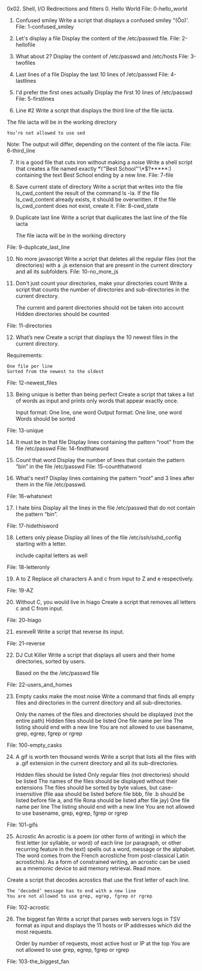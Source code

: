 0x02. Shell, I/O Redirections and filters
0. Hello World 
File: 0-hello_world

1. Confused smiley 
Write a script that displays a confused smiley "(Ôo)'.
File: 1-confused_smiley 

2. Let's display a file 
Display the content of the /etc/passwd file.
File: 2-hellofile

3. What about 2? 
Display the content of /etc/passwd and /etc/hosts
File: 3-twofiles

4. Last lines of a file 
Display the last 10 lines of /etc/passwd
File: 4-lastlines

5. I'd prefer the first ones actually 
Display the first 10 lines of /etc/passwd
File: 5-firstlines

6. Line #2 
Write a script that displays the third line of the file iacta.

The file iacta will be in the working directory

    You’re not allowed to use sed
Note: The output will differ, depending on the content of the file iacta.
File: 6-third_line

7. It is a good file that cuts iron without making a noise 
Write a shell script that creates a file named exactly \*\\'"Best School"\'\\*$\?\*\*\*\*\*:) containing the text Best School ending by a new line.
File: 7-file

8. Save current state of directory 
Write a script that writes into the file ls_cwd_content the result of the command ls -la. If the file ls_cwd_content already exists, it should be overwritten. If the file ls_cwd_content does not exist, create it.
File: 8-cwd_state 

9. Duplicate last line 
Write a script that duplicates the last line of the file iacta

    The file iacta will be in the working directory

File: 9-duplicate_last_line 

10. No more javascript 
Write a script that deletes all the regular files (not the directories) with a .js extension that are present in the current directory and all its subfolders.
File: 10-no_more_js 

11. Don't just count your directories, make your directories count 
Write a script that counts the number of directories and sub-directories in the current directory.

    The current and parent directories should not be taken into account
    Hidden directories should be counted

File: 11-directories

12. What’s new 
Create a script that displays the 10 newest files in the current directory.

Requirements:

    One file per line
    Sorted from the newest to the oldest

File: 12-newest_files

13. Being unique is better than being perfect 
Create a script that takes a list of words as input and prints only words that appear exactly once.

    Input format: One line, one word
    Output format: One line, one word
    Words should be sorted

File: 13-unique

14. It must be in that file 
Display lines containing the pattern “root” from the file /etc/passwd
File: 14-findthatword

15. Count that word 
Display the number of lines that contain the pattern “bin” in the file /etc/passwd
File: 15-countthatword

16. What's next? 
Display lines containing the pattern “root” and 3 lines after them in the file /etc/passwd.

File: 16-whatsnext

17. I hate bins 
Display all the lines in the file /etc/passwd that do not contain the pattern “bin”.

File: 17-hidethisword

18. Letters only please 
Display all lines of the file /etc/ssh/sshd_config starting with a letter.

    include capital letters as well

File: 18-letteronly

19. A to Z 
Replace all characters A and c from input to Z and e respectively.

File: 19-AZ 

20. Without C, you would live in hiago 
Create a script that removes all letters c and C from input.

File: 20-hiago 

21. esreveR
Write a script that reverse its input.

File: 21-reverse 

22. DJ Cut Killer
Write a script that displays all users and their home directories, sorted by users.

    Based on the the /etc/passwd file

File: 22-users_and_homes

23. Empty casks make the most noise 
Write a command that finds all empty files and directories in the current directory and all sub-directories.

    Only the names of the files and directories should be displayed (not the entire path)
    Hidden files should be listed
    One file name per line
    The listing should end with a new line
    You are not allowed to use basename, grep, egrep, fgrep or rgrep

File: 100-empty_casks

24. A gif is worth ten thousand words 
Write a script that lists all the files with a .gif extension in the current directory and all its sub-directories.

    Hidden files should be listed
    Only regular files (not directories) should be listed
    The names of the files should be displayed without their extensions
    The files should be sorted by byte values, but case-insensitive (file aaa should be listed before file bbb, file .b should be listed before file a, and file Rona should be listed after file jay)
    One file name per line
    The listing should end with a new line
    You are not allowed to use basename, grep, egrep, fgrep or rgrep

File: 101-gifs

25. Acrostic 
An acrostic is a poem (or other form of writing) in which the first letter (or syllable, or word) of each line (or paragraph, or other recurring feature in the text) spells out a word, message or the alphabet. The word comes from the French acrostiche from post-classical Latin acrostichis). As a form of constrained writing, an acrostic can be used as a mnemonic device to aid memory retrieval. Read more.

Create a script that decodes acrostics that use the first letter of each line.

    The ‘decoded’ message has to end with a new line
    You are not allowed to use grep, egrep, fgrep or rgrep

File: 102-acrostic

26. The biggest fan 
Write a script that parses web servers logs in TSV format as input and displays the 11 hosts or IP addresses which did the most requests.

    Order by number of requests, most active host or IP at the top
    You are not allowed to use grep, egrep, fgrep or rgrep

File: 103-the_biggest_fan